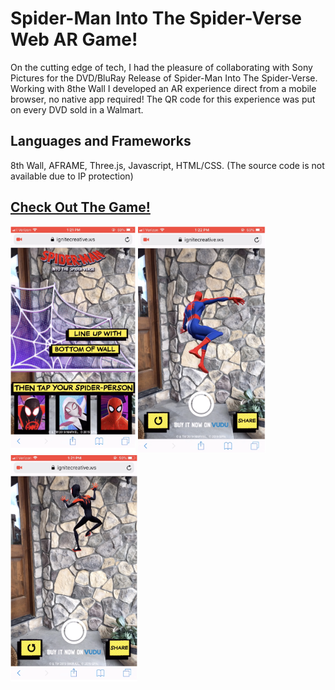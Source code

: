 # Spider-Man Into The Spider-Verse Web AR Game!

On the cutting edge of tech, I had the pleasure of collaborating with Sony Pictures for the DVD/BluRay Release of Spider-Man Into The Spider-Verse. Working with 8the Wall I developed an AR experience direct from a mobile browser, no native app required! The QR code for this experience was put on every DVD sold in a Walmart.

## Languages and Frameworks

8th Wall, AFRAME, Three.js, Javascript, HTML/CSS. (The source code is not available due to IP protection)

## [Check Out The Game!](https://sites.sonypictures.com/spiderverse/spiderversear/)

<img src="images/image1.png" width="200">        <img src="images/image2.png" width="204">        <img src="images/image3.png" width="203">
